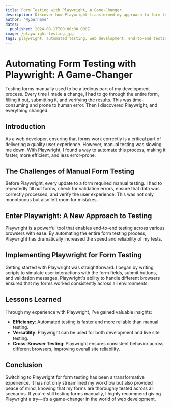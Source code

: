 ```yaml
---
title: Form Testing with Playwright, A Game-Changer
description: Discover how Playwright transformed my approach to form testing, making the process faster and more reliable than manual testing.
author: '@yourname'
dates:
  published: 2024-08-17T00:00:00.000Z
image: /playwright-testing.jpg
tags: playwright, automated testing, web development, end-to-end testing
---
```


# Automating Form Testing with Playwright: A Game-Changer

Testing forms manually used to be a tedious part of my development process. Every time I made a change, I had to go through the entire form, filling it out, submitting it, and verifying the results. This was time-consuming and prone to human error. Then I discovered Playwright, and everything changed.

## Introduction

As a web developer, ensuring that forms work correctly is a critical part of delivering a quality user experience. However, manual testing was slowing me down. With Playwright, I found a way to automate this process, making it faster, more efficient, and less error-prone.

## The Challenges of Manual Form Testing

Before Playwright, every update to a form required manual testing. I had to repeatedly fill out forms, check for validation errors, ensure that data was correctly processed, and verify the user experience. This was not only monotonous but also left room for mistakes.

## Enter Playwright: A New Approach to Testing

Playwright is a powerful tool that enables end-to-end testing across various browsers with ease. By automating the entire form testing process, Playwright has dramatically increased the speed and reliability of my tests.

## Implementing Playwright for Form Testing

Getting started with Playwright was straightforward. I began by writing scripts to simulate user interactions with the form fields, submit buttons, and validation messages. Playwright's ability to handle different browsers ensured that my forms worked consistently across all environments.

## Lessons Learned

Through my experience with Playwright, I've gained valuable insights:

- **Efficiency**: Automated testing is faster and more reliable than manual testing.
- **Versatility**: Playwright can be used for both development and live site testing.
- **Cross-Browser Testing**: Playwright ensures consistent behavior across different browsers, improving overall site reliability.

## Conclusion

Switching to Playwright for form testing has been a transformative experience. It has not only streamlined my workflow but also provided peace of mind, knowing that my forms are thoroughly tested across all scenarios. If you're still testing forms manually, I highly recommend giving Playwright a try—it’s a game-changer in the world of web development.


